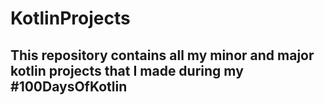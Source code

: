 # KotlinProjects
## This repository contains all my minor and major kotlin projects that I made during my #100DaysOfKotlin
